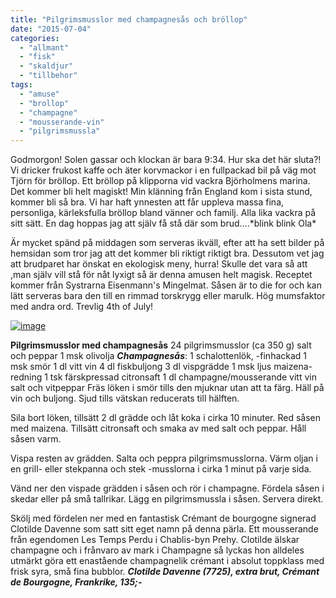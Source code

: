 ```yaml
---
title: "Pilgrimsmusslor med champagnesås och bröllop"
date: "2015-07-04"
categories: 
  - "allmant"
  - "fisk"
  - "skaldjur"
  - "tillbehor"
tags: 
  - "amuse"
  - "brollop"
  - "champagne"
  - "mousserande-vin"
  - "pilgrimsmussla"
---
```


Godmorgon! Solen gassar och klockan är bara 9:34. Hur ska det här sluta?! Vi dricker frukost kaffe och äter korvmackor i en fullpackad bil på väg mot Tjörn för bröllop. Ett bröllop på klipporna vid vackra Björholmens marina. Det kommer bli helt magiskt! Min klänning från England kom i sista stund, kommer bli så bra. Vi har haft ynnesten att får uppleva massa fina, personliga, kärleksfulla bröllop bland vänner och familj. Alla lika vackra på sitt sätt. En dag hoppas jag att själv få stå där som brud....\*blink blink Ola\*

Är mycket spänd på middagen som serveras ikväll, efter att ha sett bilder på hemsidan som tror jag att det kommer bli riktigt riktigt bra. Dessutom vet jag att brudparet har önskat en ekologisk meny, hurra! Skulle det vara så att ,man själv vill stå för nåt lyxigt så är denna amusen helt magisk. Receptet kommer från Systrarna Eisenmann's Mingelmat. Såsen är to die for och kan lätt serveras bara den till en rimmad torskrygg eller marulk. Hög mumsfaktor med andra ord. Trevlig 4th of July!

[![image](images/image-1020x1360.jpg)](http://import.local/wp-content/uploads/2015/07/image.jpg)

**Pilgrimsmusslor med champagnesås** 24 pilgrimsmusslor (ca 350 g) salt och peppar 1 msk olivolja _**Champagnesås**_: 1 schalottenlök, -finhackad 1 msk smör 1 dl vitt vin 4 dl fiskbuljong 3 dl vispgrädde 1 msk ljus maizena-redning 1 tsk färskpressad citronsaft 1 dl champagne/mousserande vitt vin salt och vitpeppar Fräs löken i smör tills den mjuknar utan att ta färg. Häll på vin och buljong. Sjud tills vätskan reducerats till hälften.

Sila bort löken, tillsätt 2 dl grädde och låt koka i cirka 10 minuter. Red såsen med maizena. Tillsätt citronsaft och smaka av med salt och peppar. Håll såsen varm.

Vispa resten av grädden. Salta och peppra pilgrimsmusslorna. Värm oljan i en grill- eller stekpanna och stek -musslorna i cirka 1 minut på varje sida.

Vänd ner den vispade grädden i såsen och rör i champagne. Fördela såsen i skedar eller på små tallrikar. Lägg en pilgrimsmussla i såsen. Servera direkt.

Skölj med fördelen ner med en fantastisk Crémant de bourgogne signerad Clotilde Davenne som satt sitt eget namn på denna pärla. Ett mousserande från egendomen Les Temps Perdu i Chablis-byn Prehy. Clotilde älskar champagne och i frånvaro av mark i Champagne så lyckas hon alldeles utmärkt göra ett enastående champagnelik crémant i absolut toppklass med frisk syra, små fina bubblor. **_Clotilde Davenne (7725), extra brut, Crémant de Bourgogne, Frankrike, 135;-_**
